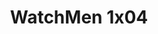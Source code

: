 ---
layout: episodios
title: "WatchMen 1x04"
url_serie_padre: 'watchmen-temporada-1'
category: 'series'
capitulo: 'yes'
anio: '2019'
prev: 'capitulo-3'
proximo: 'capitulo-5'
sandbox: allow-same-origin allow-forms
idioma: 'Subtitulado'
calidad: 'Full HD'
reproductores: ["https://api.cuevana3.io/rr/gd.php?h=ek5lbm9xYWNrS0xJMVp5b21KREk0dFBLbjVkaHhkRGdrOG1jbnBpUnhhS1ZyM3A5cTduRXk1dXBZM3FTcmRDMXU1cG1mMkNtMkwyZHVucURoYmZIdWNlU3FadVkyUT09"]
reproductor: fembed
clasificacion: '+10'
tags:
- Ciencia-Ficcion
---